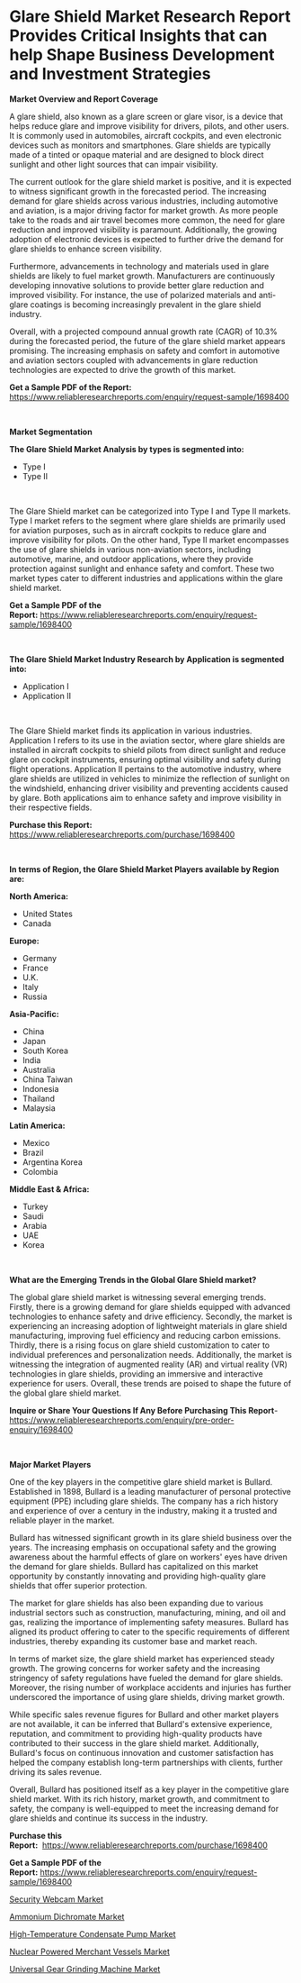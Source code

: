 <p><h1>Glare Shield Market Research Report Provides Critical Insights that can help Shape Business Development and Investment Strategies</h1></p><p><strong>Market Overview and Report Coverage</strong></p>
<p><p>A glare shield, also known as a glare screen or glare visor, is a device that helps reduce glare and improve visibility for drivers, pilots, and other users. It is commonly used in automobiles, aircraft cockpits, and even electronic devices such as monitors and smartphones. Glare shields are typically made of a tinted or opaque material and are designed to block direct sunlight and other light sources that can impair visibility.</p><p>The current outlook for the glare shield market is positive, and it is expected to witness significant growth in the forecasted period. The increasing demand for glare shields across various industries, including automotive and aviation, is a major driving factor for market growth. As more people take to the roads and air travel becomes more common, the need for glare reduction and improved visibility is paramount. Additionally, the growing adoption of electronic devices is expected to further drive the demand for glare shields to enhance screen visibility.</p><p>Furthermore, advancements in technology and materials used in glare shields are likely to fuel market growth. Manufacturers are continuously developing innovative solutions to provide better glare reduction and improved visibility. For instance, the use of polarized materials and anti-glare coatings is becoming increasingly prevalent in the glare shield industry.</p><p>Overall, with a projected compound annual growth rate (CAGR) of 10.3% during the forecasted period, the future of the glare shield market appears promising. The increasing emphasis on safety and comfort in automotive and aviation sectors coupled with advancements in glare reduction technologies are expected to drive the growth of this market.</p></p>
<p><strong>Get a Sample PDF of the Report:</strong> <a href="https://www.reliableresearchreports.com/enquiry/request-sample/1698400">https://www.reliableresearchreports.com/enquiry/request-sample/1698400</a></p>
<p>&nbsp;</p>
<p><strong>Market Segmentation</strong></p>
<p><strong>The Glare Shield Market Analysis by types is segmented into:</strong></p>
<p><ul><li>Type I</li><li>Type II</li></ul></p>
<p>&nbsp;</p>
<p><p>The Glare Shield market can be categorized into Type I and Type II markets. Type I market refers to the segment where glare shields are primarily used for aviation purposes, such as in aircraft cockpits to reduce glare and improve visibility for pilots. On the other hand, Type II market encompasses the use of glare shields in various non-aviation sectors, including automotive, marine, and outdoor applications, where they provide protection against sunlight and enhance safety and comfort. These two market types cater to different industries and applications within the glare shield market.</p></p>
<p><strong>Get a Sample PDF of the Report:</strong>&nbsp;<a href="https://www.reliableresearchreports.com/enquiry/request-sample/1698400">https://www.reliableresearchreports.com/enquiry/request-sample/1698400</a></p>
<p>&nbsp;</p>
<p><strong>The Glare Shield Market Industry Research by Application is segmented into:</strong></p>
<p><ul><li>Application I</li><li>Application II</li></ul></p>
<p>&nbsp;</p>
<p><p>The Glare Shield market finds its application in various industries. Application I refers to its use in the aviation sector, where glare shields are installed in aircraft cockpits to shield pilots from direct sunlight and reduce glare on cockpit instruments, ensuring optimal visibility and safety during flight operations. Application II pertains to the automotive industry, where glare shields are utilized in vehicles to minimize the reflection of sunlight on the windshield, enhancing driver visibility and preventing accidents caused by glare. Both applications aim to enhance safety and improve visibility in their respective fields.</p></p>
<p><strong>Purchase this Report:</strong>&nbsp; <a href="https://www.reliableresearchreports.com/purchase/1698400">https://www.reliableresearchreports.com/purchase/1698400</a></p>
<p>&nbsp;</p>
<p><strong>In terms of Region, the Glare Shield Market Players available by Region are:</strong></p>
<p>
    <p> <strong> North America: </strong>
        <ul>
            <li>United States</li>
            <li>Canada</li>
        </ul>
        </p> 
    <p> <strong> Europe: </strong>
        <ul>
            <li>Germany</li>
            <li>France</li>
            <li>U.K.</li>
            <li>Italy</li>
            <li>Russia</li>
        </ul>
        </p> 
    <p> <strong> Asia-Pacific: </strong>
        <ul>
            <li>China</li>
            <li>Japan</li>
            <li>South Korea</li>
            <li>India</li>
            <li>Australia</li>
            <li>China Taiwan</li>
            <li>Indonesia</li>
            <li>Thailand</li>
            <li>Malaysia</li>
        </ul>
        </p> 
    <p> <strong> Latin America: </strong>
        <ul>
            <li>Mexico</li>
            <li>Brazil</li>
            <li>Argentina Korea</li>
            <li>Colombia</li>
        </ul>
        </p> 
    <p> <strong> Middle East & Africa: </strong>
        <ul>
            <li>Turkey</li>
            <li>Saudi</li>
            <li>Arabia</li>
            <li>UAE</li>
            <li>Korea</li>
        </ul>
    </p>
    </p>
<p>&nbsp;</p>
<p><strong>What are the Emerging Trends in the Global Glare Shield market?</strong></p>
<p><p>The global glare shield market is witnessing several emerging trends. Firstly, there is a growing demand for glare shields equipped with advanced technologies to enhance safety and drive efficiency. Secondly, the market is experiencing an increasing adoption of lightweight materials in glare shield manufacturing, improving fuel efficiency and reducing carbon emissions. Thirdly, there is a rising focus on glare shield customization to cater to individual preferences and personalization needs. Additionally, the market is witnessing the integration of augmented reality (AR) and virtual reality (VR) technologies in glare shields, providing an immersive and interactive experience for users. Overall, these trends are poised to shape the future of the global glare shield market.</p></p>
<p><strong>Inquire or Share Your Questions If Any Before Purchasing This Report</strong>- <a href="https://www.reliableresearchreports.com/enquiry/pre-order-enquiry/1698400">https://www.reliableresearchreports.com/enquiry/pre-order-enquiry/1698400</a></p>
<p>&nbsp;</p>
<p><strong>Major Market Players</strong></p>
<p><p>One of the key players in the competitive glare shield market is Bullard. Established in 1898, Bullard is a leading manufacturer of personal protective equipment (PPE) including glare shields. The company has a rich history and experience of over a century in the industry, making it a trusted and reliable player in the market.</p><p>Bullard has witnessed significant growth in its glare shield business over the years. The increasing emphasis on occupational safety and the growing awareness about the harmful effects of glare on workers' eyes have driven the demand for glare shields. Bullard has capitalized on this market opportunity by constantly innovating and providing high-quality glare shields that offer superior protection.</p><p>The market for glare shields has also been expanding due to various industrial sectors such as construction, manufacturing, mining, and oil and gas, realizing the importance of implementing safety measures. Bullard has aligned its product offering to cater to the specific requirements of different industries, thereby expanding its customer base and market reach.</p><p>In terms of market size, the glare shield market has experienced steady growth. The growing concerns for worker safety and the increasing stringency of safety regulations have fueled the demand for glare shields. Moreover, the rising number of workplace accidents and injuries has further underscored the importance of using glare shields, driving market growth.</p><p>While specific sales revenue figures for Bullard and other market players are not available, it can be inferred that Bullard's extensive experience, reputation, and commitment to providing high-quality products have contributed to their success in the glare shield market. Additionally, Bullard's focus on continuous innovation and customer satisfaction has helped the company establish long-term partnerships with clients, further driving its sales revenue.</p><p>Overall, Bullard has positioned itself as a key player in the competitive glare shield market. With its rich history, market growth, and commitment to safety, the company is well-equipped to meet the increasing demand for glare shields and continue its success in the industry.</p></p>
<p><strong>Purchase this Report:</strong>&nbsp;&nbsp;<a href="https://www.reliableresearchreports.com/purchase/1698400">https://www.reliableresearchreports.com/purchase/1698400</a></p>
<p></p>
<p><strong>Get a Sample PDF of the Report:</strong>&nbsp;<a href="https://www.reliableresearchreports.com/enquiry/request-sample/1698400">https://www.reliableresearchreports.com/enquiry/request-sample/1698400</a></p>
<p><p><a href="https://www.linkedin.com/pulse/security-webcam-market-size-growth-forecast-from-2023/">Security Webcam Market</a></p><p><a href="https://medium.com/@hollymayert/ammonium-dichromate-market-analysis-its-cagr-market-segmentation-and-global-industry-overview-ef63bfb87e3d">Ammonium Dichromate Market</a></p><p><a href="https://www.linkedin.com/pulse/high-temperature-condensate-pump-market-size-share-amp-trends/">High-Temperature Condensate Pump Market</a></p><p><a href="https://medium.com/@ulicesdoyle2023/analyzing-nuclear-powered-merchant-vessels-market-global-industry-perspective-and-forecast-2023-9bc3d0cebe83">Nuclear Powered Merchant Vessels Market</a></p><p><a href="https://www.linkedin.com/pulse/universal-gear-grinding-machine-market-insights-players/">Universal Gear Grinding Machine Market</a></p></p>
